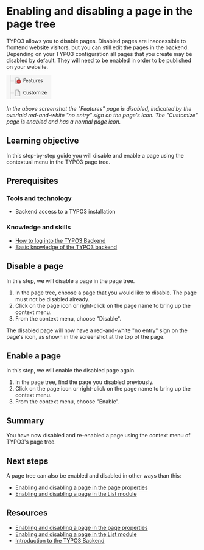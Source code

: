 # Enabling and disabling a page in the page tree

<!-- #TYPO3v13 #Beginner #Backend #Editing #PageTree @mabolek -->

TYPO3 allows you to disable pages. Disabled pages are inaccessible to frontend website visitors, but you can still edit the pages in the backend. Depending on your TYPO3 configuration all pages that you create may be disabled by default. They will need to be enabled in order to be published on your website.

![Screenshot of the TYPO3 page tree with two pages named "Features" and "Customize". The first page's icon has a red circle with a white dash icon, while "Customize" has a plain document icon.](Images/EnablingAndDisablingAPageInThePageTree/EnabledAndDisabledPages.png)

*In the above screenshot the "Features" page is disabled, indicated by the overlaid red-and-white "no entry" sign on the page's icon. The "Customize" page is enabled and has a normal page icon.*

## Learning objective

In this step-by-step guide you will disable and enable a page using the contextual menu in the TYPO3 page tree.

## Prerequisites

### Tools and technology

* Backend access to a TYPO3 installation

### Knowledge and skills

* [How to log into the TYPO3 Backend](https://docs.typo3.org/permalink/t3start:backend-login)
* [Basic knowledge of the TYPO3 backend](https://docs.typo3.org/permalink/t3start:backend)

## Disable a page

In this step, we will disable a page in the page tree.

1. In the page tree, choose a page that you would like to disable. The page must not be disabled already.
2. Click on the page icon or right-click on the page name to bring up the context menu.
3. From the context menu, choose "Disable".

The disabled page will now have a red-and-white "no entry" sign on the page's icon, as shown in the screenshot at the top of the page.

## Enable a page

In this step, we will enable the disabled page again.

1. In the page tree, find the page you disabled previously.
2. Click on the page icon or right-click on the page name to bring up the context menu.
3. From the context menu, choose "Enable".

## Summary

You have now disabled and re-enabled a page using the context menu of TYPO3's page tree.

## Next steps

A page tree can also be enabled and disabled in other ways than this:

* [Enabling and disabling a page in the page properties](EnablingAndDisablingAPageInThePageProperties)
* [Enabling and disabling a page in the List module](EnablingAndDisablingAPageInTheListModule.md)

## Resources

* [Enabling and disabling a page in the page properties](EnablingAndDisablingAPageInThePageProperties)
* [Enabling and disabling a page in the List module](EnablingAndDisablingAPageInTheListModule.md)
* [Introduction to the TYPO3 Backend](https://docs.typo3.org/permalink/t3start:backend)
